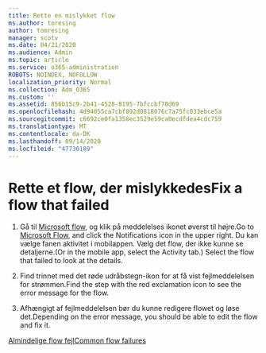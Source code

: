 ```yaml
---
title: Rette en mislykket flow
ms.author: toresing
author: tomresing
manager: scotv
ms.date: 04/21/2020
ms.audience: Admin
ms.topic: article
ms.service: o365-administration
ROBOTS: NOINDEX, NOFOLLOW
localization_priority: Normal
ms.collection: Adm_O365
ms.custom: ''
ms.assetid: 856b15c9-2b41-4528-8195-7bfccbf78d69
ms.openlocfilehash: 4d94055ca7cbf892d0818076c7a75fc033ebce5a
ms.sourcegitcommit: c6692ce0fa1358ec3529e59ca0ecdfdea4cdc759
ms.translationtype: MT
ms.contentlocale: da-DK
ms.lasthandoff: 09/14/2020
ms.locfileid: "47730189"
---
```

# <a name="fix-a-flow-that-failed"></a><span data-ttu-id="6d320-102">Rette et flow, der mislykkedes</span><span class="sxs-lookup"><span data-stu-id="6d320-102">Fix a flow that failed</span></span>

1. <span data-ttu-id="6d320-103">Gå til [Microsoft flow](https://flow.microsoft.com/), og klik på meddelelses ikonet øverst til højre.</span><span class="sxs-lookup"><span data-stu-id="6d320-103">Go to [Microsoft Flow](https://flow.microsoft.com/), and click the Notifications icon in the upper right.</span></span> <span data-ttu-id="6d320-104">Du kan vælge fanen aktivitet i mobilappen. Vælg det flow, der ikke kunne se detaljerne.</span><span class="sxs-lookup"><span data-stu-id="6d320-104">(Or in the mobile app, select the Activity tab.) Select the flow that failed to look at the details.</span></span>
    
2. <span data-ttu-id="6d320-105">Find trinnet med det røde udråbstegn-ikon for at få vist fejlmeddelelsen for strømmen.</span><span class="sxs-lookup"><span data-stu-id="6d320-105">Find the step with the red exclamation icon to see the error message for the flow.</span></span>
    
3. <span data-ttu-id="6d320-106">Afhængigt af fejlmeddelelsen bør du kunne redigere flowet og løse det.</span><span class="sxs-lookup"><span data-stu-id="6d320-106">Depending on the error message, you should be able to edit the flow and fix it.</span></span> 
    
[<span data-ttu-id="6d320-107">Almindelige flow fejl</span><span class="sxs-lookup"><span data-stu-id="6d320-107">Common flow failures</span></span>](https://go.microsoft.com/fwlink/?linkid=872110)
  

